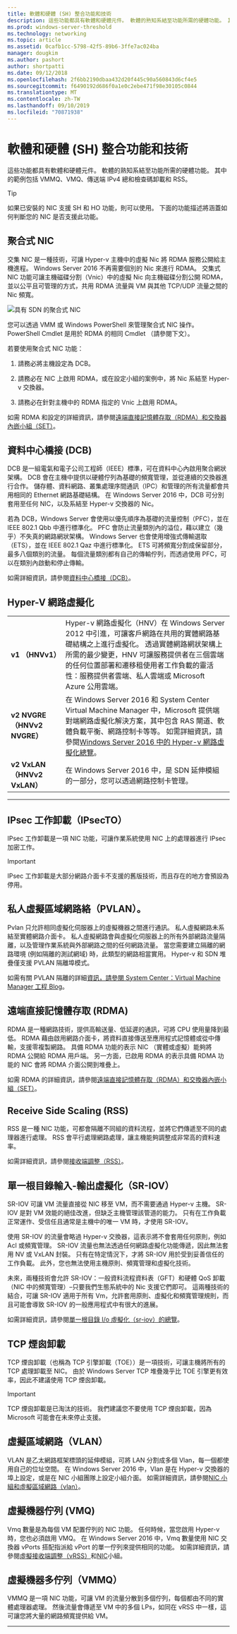 ```yaml
---
title: 軟體和硬體 (SH) 整合功能和技術
description: 這些功能都具有軟體和硬體元件。 軟體的熟知系結至功能所需的硬體功能。 其中的範例包括 VMMQ、VMQ、傳送端 IPv4 總和檢查碼卸載和 RSS。
ms.prod: windows-server-threshold
ms.technology: networking
ms.topic: article
ms.assetid: 0cafb1cc-5798-42f5-89b6-3ffe7ac024ba
manager: dougkim
ms.author: pashort
author: shortpatti
ms.date: 09/12/2018
ms.openlocfilehash: 2f6bb2190dbaa432d20f445c90a560843d6cf4e5
ms.sourcegitcommit: f6490192d686f0a1e0c2ebe471f98e30105c0844
ms.translationtype: MT
ms.contentlocale: zh-TW
ms.lasthandoff: 09/10/2019
ms.locfileid: "70871938"
---
```

# <a name="software-and-hardware-sh-integrated-features-and-technologies"></a>軟體和硬體 (SH) 整合功能和技術

這些功能都具有軟體和硬體元件。 軟體的熟知系結至功能所需的硬體功能。 其中的範例包括 VMMQ、VMQ、傳送端 IPv4 總和檢查碼卸載和 RSS。

>[!TIP]
>如果已安裝的 NIC 支援 SH 和 HO 功能，則可以使用。 下面的功能描述將涵蓋如何判斷您的 NIC 是否支援此功能。

## <a name="converged-nic"></a>聚合式 NIC 

交集 NIC 是一種技術，可讓 Hyper-v 主機中的虛擬 Nic 將 RDMA 服務公開給主機進程。 Windows Server 2016 不再需要個別的 Nic 來進行 RDMA。 交集式 NIC 功能可讓主機磁碟分割（Vnic）中的虛擬 Nic 向主機磁碟分割公開 RDMA，並以公平且可管理的方式，共用 RDMA 流量與 VM 與其他 TCP/UDP 流量之間的 Nic 頻寬。

![具有 SDN 的聚合式 NIC](../../media/Converged-NIC/conv-nic-sdn.png)

您可以透過 VMM 或 Windows PowerShell 來管理聚合式 NIC 操作。 PowerShell Cmdlet 是用於 RDMA 的相同 Cmdlet （請參閱下文）。

若要使用聚合式 NIC 功能：

1.  請務必將主機設定為 DCB。

2.  請務必在 NIC 上啟用 RDMA，或在設定小組的案例中，將 Nic 系結至 Hyper-v 交換器。 

3.  請務必在針對主機中的 RDMA 指定的 Vnic 上啟用 RDMA。 

如需 RDMA 和設定的詳細資訊，請參閱[遠端直接記憶體存取（RDMA）和交換器內嵌小組（SET）](https://docs.microsoft.com/windows-server/virtualization/hyper-v-virtual-switch/rdma-and-switch-embedded-teaming)。

## <a name="data-center-bridging-dcb"></a>資料中心橋接 (DCB) 

DCB 是一組電氣和電子公司工程師（IEEE）標準，可在資料中心內啟用聚合網狀架構。 DCB 會在主機中提供以硬體佇列為基礎的頻寬管理，並從連續的交換器進行合作。 儲存體、資料網路、叢集處理序間通訊（IPC）和管理的所有流量都會共用相同的 Ethernet 網路基礎結構。 在 Windows Server 2016 中，DCB 可分別套用至任何 NIC，以及系結至 Hyper-v 交換器的 Nic。

若為 DCB，Windows Server 會使用以優先順序為基礎的流量控制（PFC），並在 IEEE 802.1 Qbb 中進行標準化。 PFC 會防止流量類別內的溢位，藉以建立（幾乎）不失真的網路網狀架構。 Windows Server 也會使用增強式傳輸選取（ETS），並在 IEEE 802.1 Qaz 中進行標準化。 ETS 可將頻寬分割成保留部分，最多八個類別的流量。 每個流量類別都有自己的傳輸佇列，而透過使用 PFC，可以在類別內啟動和停止傳輸。

如需詳細資訊，請參閱[資料中心橋接（DCB）](https://docs.microsoft.com/windows-server/networking/technologies/dcb/dcb-top)。

## <a name="hyper-v-network-virtualization"></a>Hyper-V 網路虛擬化

|                            |                                                                                                                                                                                                                                                                                                                                                                                                                                                                                      |
|----------------------------|--------------------------------------------------------------------------------------------------------------------------------------------------------------------------------------------------------------------------------------------------------------------------------------------------------------------------------------------------------------------------------------------------------------------------------------------------------------------------------------|
|       **v1 （HNVv1）**       |                     Hyper-v 網路虛擬化（HNV）在 Windows Server 2012 中引進，可讓客戶網路在共用的實體網路基礎結構之上進行虛擬化。 透過實體網路網狀架構上所需的最少變更，HNV 可讓服務提供者在三個雲端的任何位置部署和遷移租使用者工作負載的靈活性：服務提供者雲端、私人雲端或 Microsoft Azure 公用雲端。                     |
| **v2 NVGRE （HNVv2 NVGRE）** | 在 Windows Server 2016 和 System Center Virtual Machine Manager 中，Microsoft 提供端對端網路虛擬化解決方案，其中包含 RAS 閘道、軟體負載平衡、網路控制卡等等。 如需詳細資訊，請參閱[Windows Server 2016 中的 Hyper-v 網路虛擬化總覽](https://technet.microsoft.com/windows-server-docs/networking/sdn/technologies/hyper-v-network-virtualization/hyperv-network-virtualization-overview-windows-server)。 |
| **v2 VxLAN （HNVv2 VxLAN）** |                                                                                                                                                                                        在 Windows Server 2016 中，是 SDN 延伸模組的一部分，您可以透過網路控制卡管理。                                                                                                                                                                                        |

---

## <a name="ipsec-task-offload-ipsecto"></a>IPsec 工作卸載（IPsecTO） 

IPsec 工作卸載是一項 NIC 功能，可讓作業系統使用 NIC 上的處理器進行 IPsec 加密工作。

>[!IMPORTANT] 
>IPsec 工作卸載是大部分網路介面卡不支援的舊版技術，而且存在的地方會預設為停用。

## <a name="private-virtual-local-area-network-pvlan"></a>私人虛擬區域網路絡（PVLAN）。 

Pvlan 只允許相同虛擬化伺服器上的虛擬機器之間進行通訊。 私人虛擬網路未系結至實體網路介面卡。 私人虛擬網路會與虛擬化伺服器上的所有外部網路流量隔離，以及管理作業系統與外部網路之間的任何網路流量。 當您需要建立隔離的網路環境 (例如隔離的測試網域) 時，此類型的網路相當實用。 Hyper-v 和 SDN 堆疊僅支援 PVLAN 隔離埠模式。

如需有關 PVLAN 隔離的詳細[資訊，請參閱 System Center：Virtual Machine Manager 工程 Blog](https://blogs.technet.microsoft.com/scvmm/2013/06/04/logical-networks-part-iv-pvlan-isolation/)。

## <a name="remote-direct-memory-access-rdma"></a>遠端直接記憶體存取 (RDMA) 

RDMA 是一種網路技術，提供高輸送量、低延遲的通訊，可將 CPU 使用量降到最低。 RDMA 藉由啟用網路介面卡，將資料直接傳送至應用程式記憶體或從中傳輸，支援零複製網路。 具備 RDMA 功能的表示 NIC （實體或虛擬）能夠將 RDMA 公開給 RDMA 用戶端。 另一方面，已啟用 RDMA 的表示具備 RDMA 功能的 NIC 會將 RDMA 介面公開到堆疊上。

如需 RDMA 的詳細資訊，請參閱[遠端直接記憶體存取（RDMA）和交換器內嵌小組（SET）](https://docs.microsoft.com/windows-server/virtualization/hyper-v-virtual-switch/rdma-and-switch-embedded-teaming)。

## <a name="receive-side-scaling-rss"></a>Receive Side Scaling (RSS) 

RSS 是一種 NIC 功能，可都會隔離不同組的資料流程，並將它們傳遞至不同的處理器進行處理。 RSS 會平行處理網路處理，讓主機能夠調整成非常高的資料速率。 

如需詳細資訊，請參閱[接收端調整（RSS）](https://docs.microsoft.com/windows-hardware/drivers/network/introduction-to-receive-side-scaling)。

## <a name="single-root-input-output-virtualization-sr-iov"></a>單一根目錄輸入-輸出虛擬化（SR-IOV） 

SR-IOV 可讓 VM 流量直接從 NIC 移至 VM，而不需要通過 Hyper-v 主機。 SR-IOV 是對 VM 效能的絕佳改進，但缺乏主機管理該管道的能力。 只有在工作負載正常運作、受信任且通常是主機中的唯一 VM 時，才使用 SR-IOV。

使用 SR-IOV 的流量會略過 Hyper-v 交換器，這表示將不會套用任何原則，例如 Acl 或頻寬管理。 SR-IOV 流量也無法透過任何網路虛擬化功能傳遞，因此無法套用 NV 或 VxLAN 封裝。 只有在特定情況下，才將 SR-IOV 用於受到妥善信任的工作負載。 此外，您也無法使用主機原則、頻寬管理和虛擬化技術。

未來，兩種技術會允許 SR-IOV：一般資料流程資料表（GFT）和硬體 QoS 卸載（NIC 中的頻寬管理）–只要我們生態系統中的 Nic 支援它們即可。 這兩種技術的結合，可讓 SR-IOV 適用于所有 Vm，允許套用原則、虛擬化和頻寬管理規則，而且可能會導致 SR-IOV 的一般應用程式中有很大的進展。

如需詳細資訊，請參閱[單一根目錄 I/o 虛擬化（sr-iov）的總覽](https://docs.microsoft.com/windows-hardware/drivers/network/overview-of-single-root-i-o-virtualization--sr-iov-)。

## <a name="tcp-chimney-offload"></a>TCP 煙囪卸載

TCP 煙囪卸載（也稱為 TCP 引擎卸載（TOE））是一項技術，可讓主機將所有的 TCP 處理卸載至 NIC。 由於 Windows Server TCP 堆疊幾乎比 TOE 引擎更有效率，因此不建議使用 TCP 煙囪卸載。

>[!IMPORTANT]
>TCP 煙囪卸載是已淘汰的技術。 我們建議您不要使用 TCP 煙囪卸載，因為 Microsoft 可能會在未來停止支援。

## <a name="virtual-local-area-network-vlan"></a>虛擬區域網路（VLAN） 

VLAN 是乙太網路框架標頭的延伸模組，可將 LAN 分割成多個 Vlan，每一個都使用自己的位址空間。 在 Windows Server 2016 中，Vlan 是在 Hyper-v 交換器的埠上設定，或是在 NIC 小組團隊上設定小組介面。 如需詳細資訊，請參閱[NIC 小組和虛擬區域網路（vlan）](https://docs.microsoft.com/windows-server/networking/technologies/nic-teaming/nict-and-vlans)。

## <a name="virtual-machine-queue-vmq"></a>虛擬機器佇列 (VMQ) 

Vmq 數量是為每個 VM 配置佇列的 NIC 功能。 任何時候，當您啟用 Hyper-v 時，您也必須啟用 VMQ。 在 Windows Server 2016 中，Vmq 數量使用 NIC 交換器 vPorts 搭配指派給 vPort 的單一佇列來提供相同的功能。 如需詳細資訊，請參閱[虛擬接收端調整（vRSS）](https://docs.microsoft.com/windows-server/networking/technologies/vrss/vrss-top)和[NIC](https://docs.microsoft.com/windows-server/networking/technologies/nic-teaming/nic-teaming)小組。

## <a name="virtual-machine-multi-queue-vmmq"></a>虛擬機器多佇列（VMMQ） 

VMMQ 是一項 NIC 功能，可讓 VM 的流量分散到多個佇列，每個都由不同的實體處理器處理。 然後流量會傳遞至 VM 中的多個 LPs，如同在 vRSS 中一樣，這可讓您將大量的網路頻寬提供給 VM。

---